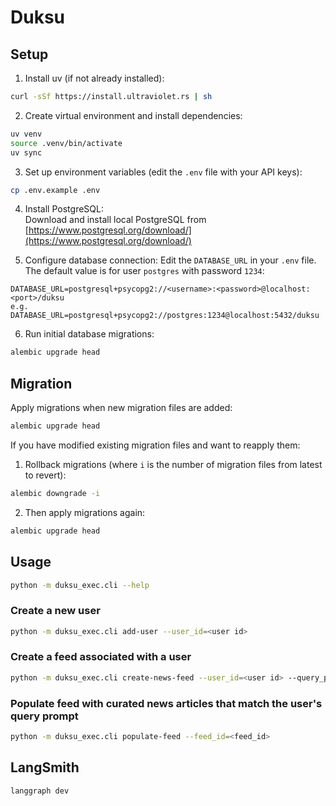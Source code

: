 # Duksu


## Setup
1. Install uv (if not already installed):
```bash
curl -sSf https://install.ultraviolet.rs | sh
```

2. Create virtual environment and install dependencies:
```bash
uv venv
source .venv/bin/activate
uv sync
```

3. Set up environment variables (edit the `.env` file with your API keys):
```bash
cp .env.example .env
```

4. Install PostgreSQL:  
Download and install local PostgreSQL from [https://www.postgresql.org/download/](https://www.postgresql.org/download/)  

5. Configure database connection:
Edit the `DATABASE_URL` in your `.env` file. The default value is for user `postgres` with password `1234`:
```
DATABASE_URL=postgresql+psycopg2://<username>:<password>@localhost:<port>/duksu
e.g.
DATABASE_URL=postgresql+psycopg2://postgres:1234@localhost:5432/duksu
```

6. Run initial database migrations:
```bash
alembic upgrade head
```

## Migration

Apply migrations when new migration files are added:
```bash
alembic upgrade head
```

If you have modified existing migration files and want to reapply them:
1. Rollback migrations (where `i` is the number of migration files from latest to revert):
```bash
alembic downgrade -i
```
2. Then apply migrations again:
```bash
alembic upgrade head
```


## Usage

```bash
python -m duksu_exec.cli --help
```

### Create a new user
```bash
python -m duksu_exec.cli add-user --user_id=<user id>
```

### Create a feed associated with a user
```bash
python -m duksu_exec.cli create-news-feed --user_id=<user id> --query_prompt="<query prompt>"
```

### Populate feed with curated news articles that match the user's query prompt
```bash
python -m duksu_exec.cli populate-feed --feed_id=<feed_id>
```


## LangSmith
```bash
langgraph dev
```